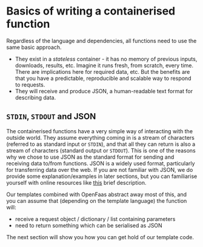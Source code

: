 # Basics of writing a containerised function

Regardless of the language and dependencies, all functions need to use the same basic approach.

* They exist in a _stateless_ container - it has no memory of previous inputs, downloads, results, etc. Imagine it runs fresh, from scratch, every time. There are implications here for required data, etc. But the benefits are that you have a predictable, reproducible and scalable way to respond to requests.
* They will receive and produce JSON, a human-readable text format for describing data.

## `STDIN`, `STDOUT` and JSON

The containerised functions have a very simple way of interacting with the outside world. They assume everything coming in is a stream of characters \(referred to as standard input or `STDIN`\), and that all they can return is also a stream of characters \(standard output or `STDOUT`\). This is one of the reasons why we chose to use JSON as the standard format for sending and receiving data to/from functions. JSON is a widely used format, particularly for transferring data over the web. If you are not familiar with JSON, we do provide some explanation/examples in later sections, but you can familiarise yourself with online resources like [this](https://developers.squarespace.com/what-is-json) brief description. 

Our templates combined with OpenFaas abstract away most of this, and you can assume that \(depending on the template language\) the function will:

* receive a request object / dictionary / list containing parameters
* need to return something which can be serialised as JSON

The next section will show you how you can get hold of our template code. 